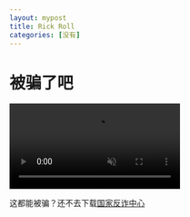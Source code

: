 ```yaml
---
layout: mypost
title: Rick Roll
categories: [没有]
---
```

# 被骗了吧
<video src="https://vdse.bdstatic.com//192d9a98d782d9c74c96f09db9378d93.mp4" autoplay controls muted>
  尝试行骗，但是失败了
</video>

这都能被骗？还不去下载[国家反诈中心](https://5years.25-rain01.top/demo.mp4)

